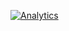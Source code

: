 [![Analytics](https://ga-beacon.appspot.com/UA-75505123-2/welcome-page)](https://github.com/igrigorik/ga-beacon)